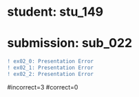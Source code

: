 # student: stu_149
# submission: sub_022

```diff
! ex02_0: Presentation Error
! ex02_1: Presentation Error
! ex02_2: Presentation Error
```
#incorrect=3
#correct=0
